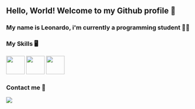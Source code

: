 ## Hello, World! Welcome to my Github profile 👋
### My name is Leonardo, i'm currently a programming student 👨‍💻

### My Skills 🖥️
<div display="flex">
<img width="50px" src="https://cdn.jsdelivr.net/gh/devicons/devicon/icons/html5/html5-original-wordmark.svg" />
<img width="50px" src="https://cdn.jsdelivr.net/gh/devicons/devicon/icons/css3/css3-original-wordmark.svg" />
<img width="50px" src="https://cdn.jsdelivr.net/gh/devicons/devicon/icons/javascript/javascript-original.svg" />
</div>
       
 ### Contact me 📲
<div display="flex">
<a href="https://www.linkedin.com/in/leoandrade23" target="_blank"><img src="https://img.shields.io/badge/-LinkedIn-%230077B5?style=for-the-badge&logo=linkedin&logoColor=white" target="_blank"></a>
</div>

<!--
**leoandrade23/leoandrade23** is a ✨ _special_ ✨ repository because its `README.md` (this file) appears on your GitHub profile.

### I'm Learning 📚

Here are some ideas to get you started:

- 🔭 I’m currently working on ...
- 🌱 I’m currently learning ...
- 👯 I’m looking to collaborate on ...
- 🤔 I’m looking for help with ...
- 💬 Ask me about ...
- 📫 How to reach me: ...
- 😄 Pronouns: ...
- ⚡ Fun fact: ...
-->
